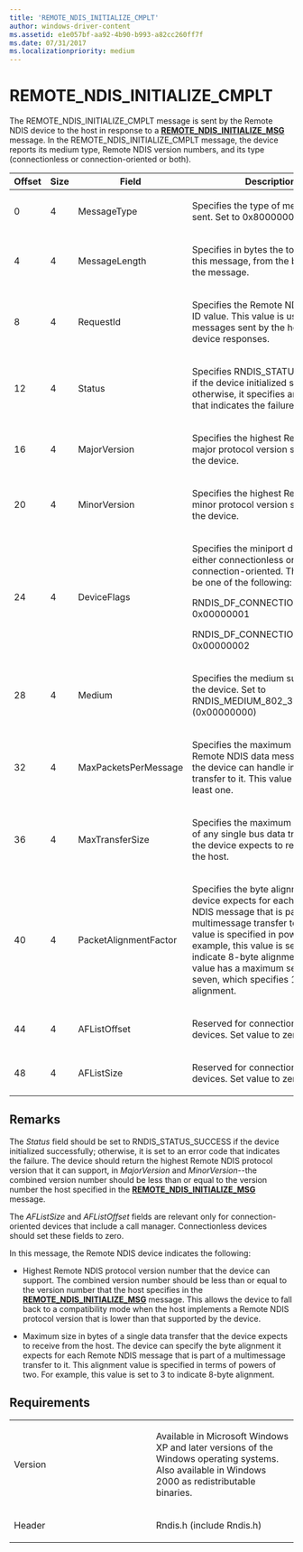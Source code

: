 ```yaml
---
title: 'REMOTE_NDIS_INITIALIZE_CMPLT'
author: windows-driver-content
ms.assetid: e1e057bf-aa92-4b90-b993-a82cc260ff7f
ms.date: 07/31/2017
ms.localizationpriority: medium
---
```


# REMOTE\_NDIS\_INITIALIZE\_CMPLT


The REMOTE\_NDIS\_INITIALIZE\_CMPLT message is sent by the Remote NDIS device to the host in response to a [**REMOTE\_NDIS\_INITIALIZE\_MSG**](remote-ndis-initialize-msg.md) message. In the REMOTE\_NDIS\_INITIALIZE\_CMPLT message, the device reports its medium type, Remote NDIS version numbers, and its type (connectionless or connection-oriented or both).

<table>
<colgroup>
<col width="25%" />
<col width="25%" />
<col width="25%" />
<col width="25%" />
</colgroup>
<thead>
<tr class="header">
<th>Offset</th>
<th>Size</th>
<th>Field</th>
<th>Description</th>
</tr>
</thead>
<tbody>
<tr class="odd">
<td><p>0</p></td>
<td><p>4</p></td>
<td><p>MessageType</p></td>
<td><p>Specifies the type of message being sent. Set to 0x80000002.</p></td>
</tr>
<tr class="even">
<td><p>4</p></td>
<td><p>4</p></td>
<td><p>MessageLength</p></td>
<td><p>Specifies in bytes the total length of this message, from the beginning of the message.</p></td>
</tr>
<tr class="odd">
<td><p>8</p></td>
<td><p>4</p></td>
<td><p>RequestId</p></td>
<td><p>Specifies the Remote NDIS message ID value. This value is used to match messages sent by the host with device responses.</p></td>
</tr>
<tr class="even">
<td><p>12</p></td>
<td><p>4</p></td>
<td><p>Status</p></td>
<td><p>Specifies RNDIS_STATUS_SUCCESS if the device initialized successfully; otherwise, it specifies an error code that indicates the failure.</p></td>
</tr>
<tr class="odd">
<td><p>16</p></td>
<td><p>4</p></td>
<td><p>MajorVersion</p></td>
<td><p>Specifies the highest Remote NDIS major protocol version supported by the device.</p></td>
</tr>
<tr class="even">
<td><p>20</p></td>
<td><p>4</p></td>
<td><p>MinorVersion</p></td>
<td><p>Specifies the highest Remote NDIS minor protocol version supported by the device.</p></td>
</tr>
<tr class="odd">
<td><p>24</p></td>
<td><p>4</p></td>
<td><p>DeviceFlags</p></td>
<td><p>Specifies the miniport driver type as either connectionless or connection-oriented. This value can be one of the following:</p>
<p>RNDIS_DF_CONNECTIONLESS 0x00000001</p>
<p>RNDIS_DF_CONNECTION_ORIENTED 0x00000002</p></td>
</tr>
<tr class="even">
<td><p>28</p></td>
<td><p>4</p></td>
<td><p>Medium</p></td>
<td><p>Specifies the medium supported by the device. Set to RNDIS_MEDIUM_802_3 (0x00000000)</p></td>
</tr>
<tr class="odd">
<td><p>32</p></td>
<td><p>4</p></td>
<td><p>MaxPacketsPerMessage</p></td>
<td><p>Specifies the maximum number of Remote NDIS data messages that the device can handle in a single transfer to it. This value should be at least one.</p></td>
</tr>
<tr class="even">
<td><p>36</p></td>
<td><p>4</p></td>
<td><p>MaxTransferSize</p></td>
<td><p>Specifies the maximum size in bytes of any single bus data transfer that the device expects to receive from the host.</p></td>
</tr>
<tr class="odd">
<td><p>40</p></td>
<td><p>4</p></td>
<td><p>PacketAlignmentFactor</p></td>
<td><p>Specifies the byte alignment that the device expects for each Remote NDIS message that is part of a multimessage transfer to it. This value is specified in powers of 2. For example, this value is set to three to indicate 8-byte alignment. This value has a maximum setting of seven, which specifies 128-byte alignment.</p></td>
</tr>
<tr class="even">
<td><p>44</p></td>
<td><p>4</p></td>
<td><p>AFListOffset</p></td>
<td><p>Reserved for connection-oriented devices. Set value to zero.</p></td>
</tr>
<tr class="odd">
<td><p>48</p></td>
<td><p>4</p></td>
<td><p>AFListSize</p></td>
<td><p>Reserved for connection-oriented devices. Set value to zero.</p></td>
</tr>
</tbody>
</table>

 

Remarks
-------

The *Status* field should be set to RNDIS\_STATUS\_SUCCESS if the device initialized successfully; otherwise, it is set to an error code that indicates the failure. The device should return the highest Remote NDIS protocol version that it can support, in *MajorVersion* and *MinorVersion*--the combined version number should be less than or equal to the version number the host specified in the [**REMOTE\_NDIS\_INITIALIZE\_MSG**](remote-ndis-initialize-msg.md) message.

The *AFListSize* and *AFListOffset* fields are relevant only for connection-oriented devices that include a call manager. Connectionless devices should set these fields to zero.

In this message, the Remote NDIS device indicates the following:

-   Highest Remote NDIS protocol version number that the device can support. The combined version number should be less than or equal to the version number that the host specifies in the [**REMOTE\_NDIS\_INITIALIZE\_MSG**](remote-ndis-initialize-msg.md) message. This allows the device to fall back to a compatibility mode when the host implements a Remote NDIS protocol version that is lower than that supported by the device.

-   Maximum size in bytes of a single data transfer that the device expects to receive from the host. The device can specify the byte alignment it expects for each Remote NDIS message that is part of a multimessage transfer to it. This alignment value is specified in terms of powers of two. For example, this value is set to 3 to indicate 8-byte alignment.

Requirements
------------

<table>
<colgroup>
<col width="50%" />
<col width="50%" />
</colgroup>
<tbody>
<tr class="odd">
<td><p>Version</p></td>
<td><p>Available in Microsoft Windows XP and later versions of the Windows operating systems. Also available in Windows 2000 as redistributable binaries.</p></td>
</tr>
<tr class="even">
<td><p>Header</p></td>
<td>Rndis.h (include Rndis.h)</td>
</tr>
</tbody>
</table>

 

 




